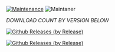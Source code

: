 [![Maintenance](https://img.shields.io/badge/Maintained%3F-yes-green.svg)](https://GitHub.com/Naereen/StrapDown.js/graphs/commit-activity)   ![Maintaner](https://img.shields.io/badge/maintainer-ChilledCryo-blue)

*DOWNLOAD COUNT BY VERSION BELOW*

[![Github Releases (by Release)](https://img.shields.io/github/downloads/HyconOS-Releases/wayne/v1.5/total.svg)](https://GitHub.com/Hycon-Releases/wayne/releases)


[![Github Releases (by Release)](https://img.shields.io/github/downloads/HyconOS-Releases/wayne/v1.0/total.svg)](https://GitHub.com/Hycon-Releases/wayne/releases)
